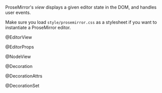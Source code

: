 ProseMirror's _view_ displays a given editor state in the DOM, and
handles user events.

Make sure you load `style/prosemirror.css` as a stylesheet if you want
to instantiate a ProseMirror editor.

@EditorView

@EditorProps

@NodeView

@Decoration

@DecorationAttrs

@DecorationSet
